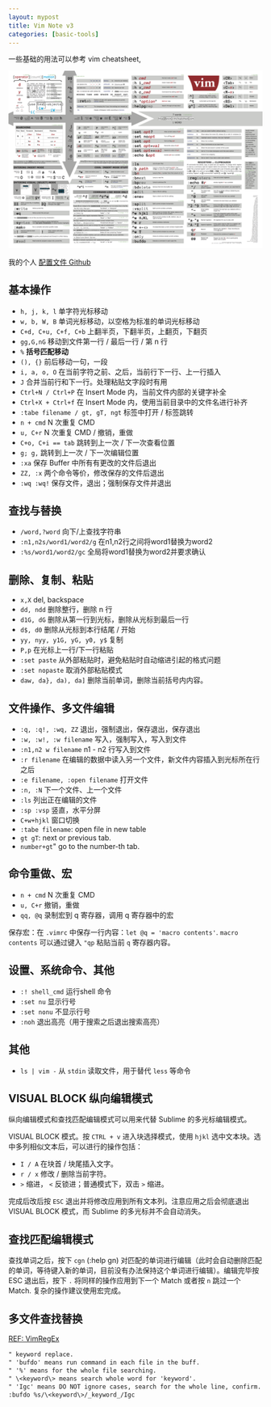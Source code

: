 ```yaml
---
layout: mypost
title: Vim Note v3
categories: [basic-tools]
---
```


一些基础的用法可以参考 vim cheatsheet,

<img src="../../posts/2021-tech/vim_cheatsheet.png" alt="image" />


我的个人 [配置文件 Github](https://github.com/plus2047/script)

## 基本操作

- `h, j, k, l` 单字符光标移动
- `w, b, W, B` 单词光标移动，以空格为标准的单词光标移动
- `C+d, C+u, C+f, C+b` 上翻半页，下翻半页，上翻页，下翻页
- `gg,G,nG` 移动到文件第一行 / 最后一行 / 第 n 行
- `%` **括号匹配移动**
- `(), {}` 前后移动一句，一段
- `i, a, o, O` 在当前字符之前、之后，当前行下一行、上一行插入
- `J` 合并当前行和下一行。处理粘贴文字段时有用
- `Ctrl+N / Ctrl+P` 在 Insert Mode 内，当前文件内部的关键字补全
- `Ctrl+X + Ctrl+f` 在 Insert Mode 内，使用当前目录中的文件名进行补齐
- `:tabe filename / gt, gT, ngt` 标签中打开 / 标签跳转
- `n + cmd` N 次重复 CMD
- `u, C+r` N 次重复 CMD / 撤销，重做
- `C+o, C+i == tab` 跳转到上一次 / 下一次查看位置
- `g; g,` 跳转到上一次 / 下一次编辑位置
- `:xa` 保存 Buffer 中所有有更改的文件后退出
- `ZZ, :x` 两个命令等价，修改保存的文件后退出
- `:wq :wq!` 保存文件，退出；强制保存文件并退出 

## 查找与替换

- `/word,?word` 向下/上查找字符串
- `:n1,n2s/word1/word2/g` 在n1,n2行之间将word1替换为word2
- `:%s/word1/word2/gc` 全局将word1替换为word2并要求确认

## 删除、复制、粘贴

- `x,X` del, backspace
- `dd, ndd` 删除整行，删除 n 行
- `d1G, dG` 删除从第一行到光标，删除从光标到最后一行
- `d$, d0` 删除从光标到本行结尾 / 开始
- `yy, nyy, y1G, yG, y0, y$` 复制
- `P,p` 在光标上一行/下一行粘贴
- `:set paste` 从外部粘贴时，避免粘贴时自动缩进引起的格式问题
- `:set nopaste` 取消外部粘贴模式
- `daw, da}, da), da]` 删除当前单词，删除当前括号内内容。

## 文件操作、多文件编辑

- `:q, :q!, :wq, ZZ` 退出，强制退出，保存退出，保存退出
- `:w, :w!, :w filename` 写入，强制写入，写入到文件
- `:n1,n2 w filename` n1 - n2 行写入到文件
- `:r filename` 在编辑的数据中读入另一个文件，新文件内容插入到光标所在行之后
- `:e filename, :open filename` 打开文件
- `:n, :N` 下一个文件、上一个文件
- `:ls` 列出正在编辑的文件
- `:sp :vsp` 竖直，水平分屏
- `C+w+hjkl` 窗口切换
- `:tabe filename`: open file in new table
- `gt gT`: next or previous tab.
- `number+gt`" go to the number-th tab.

## 命令重做、宏

- `n + cmd` N 次重复 CMD
- `u, C+r` 撤销，重做
- `qq, @q` 录制宏到 q 寄存器，调用 q 寄存器中的宏
  
保存宏：在 `.vimrc` 中保存一行内容：`let @q = 'macro contents'`. `macro contents` 可以通过键入 `"qp` 粘贴当前 `q` 寄存器内容。

## 设置、系统命令、其他

- `:! shell_cmd` 运行shell 命令
- `:set nu` 显示行号
- `:set nonu` 不显示行号
- `:noh` 退出高亮（用于搜索之后退出搜索高亮）

##  其他

- `ls | vim -` 从 `stdin` 读取文件，用于替代 `less` 等命令  

## VISUAL BLOCK 纵向编辑模式

纵向编辑模式和查找匹配编辑模式可以用来代替 Sublime 的多光标编辑模式。

VISUAL BLOCK 模式。按 `CTRL + v` 进入块选择模式，使用 `hjkl` 选中文本块。选中多列相似文本后，可以进行的操作包括：

- `I / A` 在块首 / 块尾插入文字。
- `r / x` 修改 / 删除当前字符。
- `>` 缩进， `<` 反锁进；普通模式下，双击 `>` 缩进。

完成后改后按 `ESC` 退出并将修改应用到所有文本列。注意应用之后会彻底退出 VISUAL BLOCK 模式，而 Sublime 的多光标并不会自动消失。

## 查找匹配编辑模式

查找单词之后，按下 `cgn` (:help gn) 对匹配的单词进行编辑（此时会自动删除匹配的单词，等待键入新的单词，目前没有办法保持这个单词进行编辑）。编辑完毕按 ESC 退出后，按下 `.` 将同样的操作应用到下一个 Match 或者按 `n` 跳过一个 Match. 复杂的操作建议使用宏完成。

## 多文件查找替换

[REF: VimRegEx](http://vimregex.com/#substitute)

```
" keyword replace.
" 'bufdo' means run command in each file in the buff.
" '%' means for the whole file searching.
" \<keyword\> means search whole word for 'keyword'.
" 'Igc' means DO NOT ignore cases, search for the whole line, confirm.
:bufdo %s/\<keyword\>/_keyword_/Igc
```

